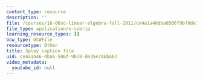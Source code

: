 ```yaml
---
content_type: resource
description: ''
file: /courses/18-06sc-linear-algebra-fall-2011/ce4a1a46dba6506f9b78de35e746ba62_9Q1q7s1jTzU.vtt
file_type: application/x-subrip
learning_resource_types: []
ocw_type: OCWFile
resourcetype: Other
title: 3play caption file
uid: ce4a1a46-dba6-506f-9b78-de35e746ba62
video_metadata:
  youtube_id: null
---
```

